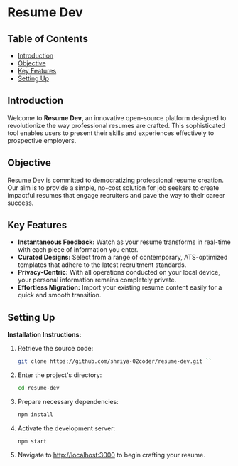 
# Resume Dev

## Table of Contents

- [Introduction](#introduction)
- [Objective](#objective)
- [Key Features](#key-features)
- [Setting Up](#setting-up)


## Introduction

Welcome to **Resume Dev**, an innovative open-source platform designed to revolutionize the way professional resumes are crafted. This sophisticated tool enables users to present their skills and experiences effectively to prospective employers.

## Objective

Resume Dev is committed to democratizing professional resume creation. Our aim is to provide a simple, no-cost solution for job seekers to create impactful resumes that engage recruiters and pave the way to their career success.


## Key Features

- **Instantaneous Feedback:** Watch as your resume transforms in real-time with each piece of information you enter.
- **Curated Designs:** Select from a range of contemporary, ATS-optimized templates that adhere to the latest recruitment standards.
- **Privacy-Centric:** With all operations conducted on your local device, your personal information remains completely private.
- **Effortless Migration:** Import your existing resume content easily for a quick and smooth transition.


## Setting Up

  
**Installation Instructions:**
1. Retrieve the source code:
   ```sh
   git clone https://github.com/shriya-02coder/resume-dev.git ``
2. Enter the project's directory:
   ```sh
   cd resume-dev
4. Prepare necessary dependencies:
     ```sh
   npm install
6. Activate the development server:
   ```sh
   npm start
8. Navigate to [http://localhost:3000](http://localhost:3000) to begin crafting your resume.


